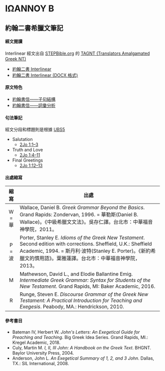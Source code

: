 # ΙΩΑΝΝΟΥ Β

## 約翰二書希臘文筆記

#### 經文閱讀
Interlinear 經文出自 [STEPBible.org](https://www.STEPBible.or) 的 [TAGNT (Translators Amalgamated Greek NT)](https://github.com/STEPBible/STEPBible-Data)

- [約翰二書 Interlinear](2John-Interlinear.md)
- [約翰二書 Interlinear (DOCX 格式)](2John.docx)


#### 原文特色
- [約翰書信——子句結構](../62-1John/123John-Style.md)
- [約翰書信——詞彙分析](123John-Vocabulary.md)


#### 句法筆記
經文分段和標題則是根據 [UBS5](https://www.academic-bible.com/en/online-bibles/greek-new-testament-ubs5/read-the-bible-text/bibel/text/lesen/stelle/73/10001/19999/ch/8feb828f46a4c65384fe9aebf6d55ebe/)


- Salutation 
	- [2Jo 1:1–3](2Jo.1.1–3.md)
- Truth and Love 
	- [2Jo 1:4–11](2Jo.1.4–11.md)
- Final Greetings 
	- [2Jo 1:12–13](2Jo.1.12–13.md)


#### 出處縮寫
縮寫 | 出處
:--:| --
W = 華 | Wallace, Daniel B. *Greek Grammar Beyond the Basics*. Grand Rapids: Zondervan, 1996. = 華勒斯(Daniel B. Wallace)。《中級希臘文文法》。吳存仁譯。台北市：中華福音神學院，2011。
P = 波 | Porter, Stanley E. *Idioms of the Greek New Testament*. Second edition with corrections. Sheffield, U.K.: Sheffield Academic, 1994. = 斯丹利‧波特(Stanley E. Porter)。《新約希臘文的慣用語》。葉雅蓮譯。台北市：中華福音神學院，2013。
M | Mathewson, David L., and Elodie Ballantine Emig. *Intermediate Greek Grammar: Syntax for Students of the New Testament*. Grand Rapids, MI: Baker Academic, 2016.
R | Runge, Steven E. *Discourse Grammar of the Greek New Testament: A Practical Introduction for Teaching and Exegesis*. Peabody, MA.: Hendrickson, 2010.

#### 參考書目

- Bateman IV, Herbert W. _John's Letters: An Exegetical Guide for Preaching and Teaching_. Big Greek Idea Series. Grand Rapids, MI.: Kregel Academic, 2018.
- Culy, Martin M. _I, II, III John: A Handbook on the Greek Text_. BHGNT. Baylor University Press, 2004.
- Anderson, John L. _An Exegetical Summary of 1, 2, and 3 John_. Dallas, TX.: SIL International, 2008.

